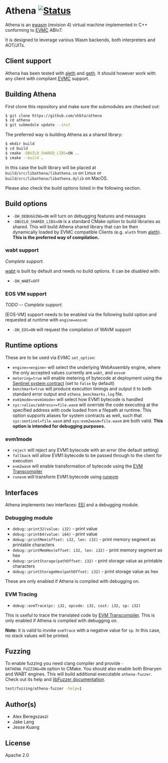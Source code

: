 # Athena [![Status](https://travis-ci.org/shbta/athena.svg?branch=master)](https://travis-ci.org/shbta/athena)

Athena is an [ewasm] (revision 4) virtual machine implemented in C++ conforming to [EVMC] ABIv7.

It is designed to leverage various Wasm backends, both interpreters and AOT/JITs.

## Client support

Athena has been tested with [aleth] and [geth]. It should however work with any client with compliant [EVMC] support.

## Building Athena

First clone this repository and make sure the submodules are checked out:
```bash
$ git clone https://github.com/shbta/athena
$ cd athena
$ git submodule update --init
```

The preferred way is building Athena as a shared library:

```bash
$ mkdir build
$ cd build
$ cmake -DBUILD_SHARED_LIBS=ON ..
$ cmake --build .
```

In this case the built library will be placed at `build/src/libathena/libathena.so` on Linux or `build/src/libathena/libathena.dylib` on MacOS.

Please also check the build options listed in the following section.

## Build options

- `-DH_DEBUGGING=ON` will turn on debugging features and messages
- `-DBUILD_SHARED_LIBS=ON` is a standard CMake option to build libraries as shared. This will build Athena shared library that can be then dynamically loaded by EVMC compatible Clients (e.g. `aleth` from [aleth]). **This is the preferred way of compilation.**

### wabt support

*Complete support.*

[wabt] is built by default and needs no build options. It can be disabled with:

- `-DH_WABT=OFF`

### EOS VM support

*TODO -- Complete support.*

[EOS-VM] support needs to be enabled via the following build option and requested at runtime with `engine=eosvm`:

- `-DH_EOS=ON` will request the compilation of WAVM support

## Runtime options

These are to be used via EVMC `set_option`:

- `engine=<engine>` will select the underlying WebAssembly engine, where the only accepted values currently are `wabt`, and `eosvm`
- `metering=true` will enable metering of bytecode at deployment using the [Sentinel system contract] (set to `false` by default)
- `benchmark=true` will produce execution timings and output it to both standard error output and `athena_benchmarks.log` file.
- `evm1mode=<evm1mode>` will select how EVM1 bytecode is handled
- `sys:<alias/address>=file.wasm` will override the code executing at the specified address with code loaded from a filepath at runtime. This option supports aliases for system contracts as well, such that `sys:sentinel=file.wasm` and `sys:evm2wasm=file.wasm` are both valid. **This option is intended for debugging purposes.**

### evm1mode

- `reject` will reject any EVM1 bytecode with an error (the default setting)
- `fallback` will allow EVM1 bytecode to be passed through to the client for execution
- `evm2wasm` will enable transformation of bytecode using the [EVM Transcompiler]
- `runevm` will transform EVM1 bytecode using [runevm]

## Interfaces

Athena implements two interfaces: [EEI] and a debugging module.

### Debugging module

- `debug::print32(value: i32)` - print value
- `debug::print64(value: i64)` - print value
- `debug::printMem(offset: i32, len: i32)` - print memory segment as printable characters
- `debug::printMemHex(offset: i32, len: i32)` - print memory segment as hex
- `debug::printStorage(pathOffset: i32)` - print storage value as printable characters
- `debug::printStorageHex(pathOffset: i32)` - print storage value as hex

These are only enabled if Athena is compiled with debugging on.

### EVM Tracing

- `debug::evmTrace(pc: i32, opcode: i32, cost: i32, sp: i32)`

This is useful to trace the translated code by [EVM Transcompiler]. This is only enabled if Athena is compiled with debugging on.

**Note:** it is valid to invoke `evmTrace` with a negative value for `sp`.  In this case, no stack values will be printed.

## Fuzzing

To enable fuzzing you need clang compiler and provide `-DATHENA_FUZZING=ON` option to CMake.
You should also enable both Binaryen and WABT engines.
This will build additional executable `athena-fuzzer`.
Check out its help and [libFuzzer documentation](https://llvm.org/docs/LibFuzzer.html).

```bash
test/fuzzing/athena-fuzzer -help=1
```

## Author(s)

* Alex Beregszaszi
* Jake Lang
* Jesse Kuang

## License

Apache 2.0

[ewasm]: https://github.com/ewasm/design
[EVMC]: https://github.com/ethereum/evmc
[aleth]: https://github.com/ethereum/aleth
[geth]: https://github.com/ethereum/go-ethereum
[encore]: https://github.com/shbta/encore
[wabt]: https://github.com/webassembly/wabt
[EOS VM]: https://github.com/eosio/eos-vm
[Sentinel system contract]: https://github.com/ewasm/design/blob/master/system_contracts.md#sentinel-contract
[EVM Transcompiler]: https://github.com/ewasm/design/blob/master/system_contracts.md#evm-transcompiler
[EEI]: https://github.com/ewasm/design/blob/master/eth_interface.md
[runevm]: https://github.com/axic/runevm
